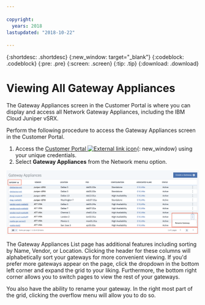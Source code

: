 ```yaml
---

copyright:
  years: 2018
lastupdated: "2018-10-22"

---
```


{:shortdesc: .shortdesc}
{:new_window: target="_blank"}
{:codeblock: .codeblock}
{:pre: .pre}
{:screen: .screen}
{:tip: .tip}
{:download: .download}

# Viewing All Gateway Appliances

The Gateway Appliances screen in the Customer Portal is where you can display and access all Network Gateway Appliances, including the IBM Cloud Juniper vSRX.  

Perform the following procedure to access the Gateway Appliances screen in the Customer Portal.

1. Access the [Customer Portal ![External link icon](../../icons/launch-glyph.svg "External link icon")](https://control.softlayer.com/){: new_window} using your unique credentials.
2. Select **Gateway Appliances** from the Network menu option.

<img src="images/gateway-apps.png" alt="drawing" style="width: 600px;"/>
  
The Gateway Appliances List page has additional features including sorting by Name, Vendor, or Location. Clicking the header for these columns will alphabetically sort your gateways for more convenient viewing. If you'd prefer more gateways appear on the page, click the dropdown in the bottom left corner and expand the grid to your liking. Furthermore, the bottom right corner allows you to switch pages to view the rest of your gateways.  

You also have the ability to rename your gateway. In the right most part of the grid, clicking the overflow menu will allow you to do so.
